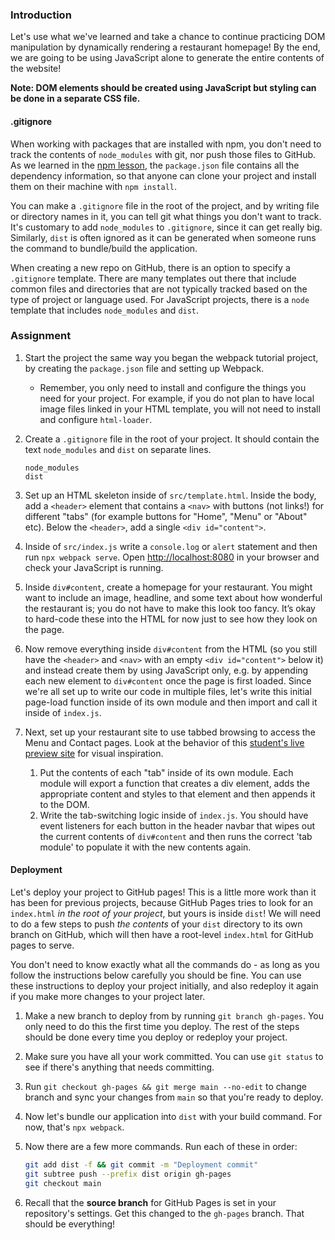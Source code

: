 ### Introduction

Let's use what we've learned and take a chance to continue practicing DOM manipulation by dynamically rendering a restaurant homepage! By the end, we are going to be using JavaScript alone to generate the entire contents of the website!

**Note: DOM elements should be created using JavaScript but styling can be done in a separate CSS file.**

<div class="lesson-note lesson-note--tip" markdown="1">

#### .gitignore

When working with packages that are installed with npm, you don't need to track the contents of `node_modules` with git, nor push those files to GitHub. As we learned in the [npm lesson](https://www.theodinproject.com/lessons/node-path-javascript-npm), the `package.json` file contains all the dependency information, so that anyone can clone your project and install them on their machine with `npm install`.

You can make a `.gitignore` file in the root of the project, and by writing file or directory names in it, you can tell git what things you don't want to track. It's customary to add `node_modules` to `.gitignore`, since it can get really big. Similarly, `dist` is often ignored as it can be generated when someone runs the command to bundle/build the application.

When creating a new repo on GitHub, there is an option to specify a `.gitignore` template.  There are many templates out there that include common files and directories that are not typically tracked based on the type of project or language used.  For JavaScript projects, there is a `node` template that includes `node_modules` and `dist`.

</div>

### Assignment

<div class="lesson-content__panel" markdown="2">

1. Start the project the same way you began the webpack tutorial project, by creating the `package.json` file and setting up Webpack.
    - Remember, you only need to install and configure the things you need for your project. For example, if you do not plan to have local image files linked in your HTML template, you will not need to install and configure `html-loader`.
1. Create a `.gitignore` file in the root of your project. It should contain the text `node_modules` and `dist` on separate lines.

   ```text
   node_modules
   dist
   ```

1. Set up an HTML skeleton inside of `src/template.html`. Inside the body, add a `<header>` element that contains a `<nav>` with buttons (not links!) for different "tabs" (for example buttons for "Home", "Menu" or "About" etc). Below the `<header>`, add a single `<div id="content">`.
1. Inside of `src/index.js` write a `console.log` or `alert` statement and then run `npx webpack serve`. Open [http://localhost:8080](http://localhost:8080) in your browser and check your JavaScript is running.
1. Inside `div#content`, create a homepage for your restaurant. You might want to include an image, headline, and some text about how wonderful the restaurant is; you do not have to make this look too fancy. It’s okay to hard-code these into the HTML for now just to see how they look on the page.
1. Now remove everything inside `div#content` from the HTML (so you still have the `<header>` and `<nav>` with an empty `<div id="content">` below it) and instead create them by using JavaScript only, e.g. by appending each new element to `div#content` once the page is first loaded. Since we're all set up to write our code in multiple files, let's write this initial page-load function inside of its own module and then import and call it inside of `index.js`.
1. Next, set up your restaurant site to use tabbed browsing to access the Menu and Contact pages. Look at the behavior of this [student's live preview site](https://web.archive.org/web/20221024060550/https://eckben.github.io/bearysBreakfastBar/) for visual inspiration.
    1. Put the contents of each "tab" inside of its own module. Each module will export a function that creates a div element, adds the appropriate content and styles to that element and then appends it to the DOM.
    1. Write the tab-switching logic inside of `index.js`. You should have event listeners for each button in the header navbar that wipes out the current contents of `div#content` and then runs the correct 'tab module' to populate it with the new contents again.

#### Deployment

Let's deploy your project to GitHub pages! This is a little more work than it has been for previous projects, because GitHub Pages tries to look for an `index.html` *in the root of your project*, but yours is inside `dist`! We will need to do a few steps to push *the contents* of your `dist` directory to its own branch on GitHub, which will then have a root-level `index.html` for GitHub pages to serve.

You don't need to know exactly what all the commands do - as long as you follow the instructions below carefully you should be fine. You can use these instructions to deploy your project initially, and also redeploy it again if you make more changes to your project later.

1. Make a new branch to deploy from by running `git branch gh-pages`. You only need to do this the first time you deploy. The rest of the steps should be done every time you deploy or redeploy your project.
1. Make sure you have all your work committed. You can use `git status` to see if there's anything that needs committing.
1. Run `git checkout gh-pages && git merge main --no-edit` to change branch and sync your changes from `main` so that you're ready to deploy.
1. Now let's bundle our application into `dist` with your build command. For now, that's `npx webpack`.
1. Now there are a few more commands. Run each of these in order:

   ```bash
   git add dist -f && git commit -m "Deployment commit"
   git subtree push --prefix dist origin gh-pages
   git checkout main
   ```

1. Recall that the **source branch** for GitHub Pages is set in your repository's settings. Get this changed to the `gh-pages` branch. That should be everything!

</div>
